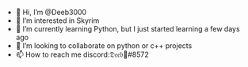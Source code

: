 - 👋 Hi, I’m @Deeb3000
- 👀 I’m interested in Skyrim
- 🌱 I’m currently learning Python, but I just started learning a few days ago
- 💞️ I’m looking to collaborate on python or c++ projects
- 📫 How to reach me discord:𝔇𝔢𝔢𝔟🐺#8572

<!---
Deeb3000/Deeb3000 is a ✨ special ✨ repository because its `README.md` (this file) appears on your GitHub profile.
You can click the Preview link to take a look at your changes.
--->
